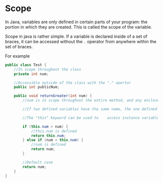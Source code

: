# Scope

In Java, variables are only defined in certain parts of your program: the portion in which they are created. This is called the scope of the variable.

Scope in java is rather simple. If a variable is declared inside of a set of braces, it can be accessed without the `.` operator from anywhere within the set of braces.

For example

```java
public class Test {
    //In scope throughout the class
    private int num;

    //Accessible outside of the class with the "." opertor
    public int publicNum;

    public void returnGreater(int num) {
        //num is in scope throughout the entire method, and any enclosed blocks.

        //If two defined variables have the same name, the one defined closer to where it is accessed is used. 

        //The "this" keyword can be used to    access instance variables in the event of a conflict.

        if (this.num > num) {
            //this.num is defined
            return this.num;
        } else if (num > this.num) {
            //num is defined
            return num;
        }

        //Default case
        return num;
    }
}